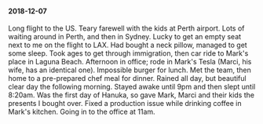 #### 2018-12-07

Long flight to the US. Teary farewell with the kids at Perth airport. Lots of waiting around in Perth, and then in Sydney. Lucky to get an empty seat next to me on the flight to LAX. Had bought a neck pillow, managed to get some sleep. Took ages to get through immigration, then car ride to Mark's place in Laguna Beach. Afternoon in office; rode in Mark's Tesla (Marci, his wife, has an identical one). Impossible burger for lunch. Met the team, then home to a pre-prepared chef meal for dinner. Rained all day, but beautiful clear day the following morning. Stayed awake until 9pm and then slept until 8:20am. Was the first day of Hanuka, so gave Mark, Marci and their kids the presents I bought over. Fixed a production issue while drinking coffee in Mark's kitchen. Going in to the office at 11am.